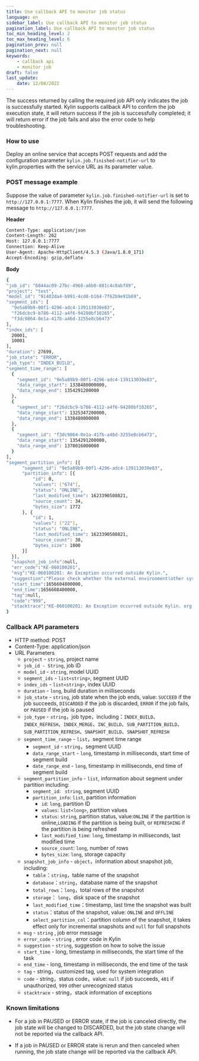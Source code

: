 ```yaml
---
title: Use callback API to monitor job status
language: en
sidebar_label: Use callback API to monitor job status
pagination_label: Use callback API to monitor job status
toc_min_heading_level: 2
toc_max_heading_level: 6
pagination_prev: null
pagination_next: null
keywords:
    - callback api
    - monitor job
draft: false 
last_update: 
    date: 12/08/2022
---
```


The success returned by calling the required job API only indicates the job is successfully started. Kylin supports callback API to confirm the job execution state, it will return success if the job is successfully completed; it will return error if the job fails and also the error code to help troubleshooting. 

### How to use 

Deploy an online service that accepts POST requests and add the configuration parameter `kylin.job.finished-notifier-url` to kylin.properties with the service URL as its parameter value.

### POST message example 

Suppose the value of parameter `kylin.job.finished-notifier-url` is set to `http://127.0.0.1:7777`. When Kylin finishes the job, it will send the following message to `http://127.0.0.1:7777`. 

**Header**

```sh
Content-Type: application/json
Content-Length: 262
Host: 127.0.0.1:7777
Connection: Keep-Alive
User-Agent: Apache-HttpClient/4.5.3 (Java/1.8.0_171)
Accept-Encoding: gzip,deflate
```

**Body**

```sh
{
"job_id": "6044ac09-27bc-4968-a6b0-881c4c0abf89",
"project": "test",
"model_id": "91402da4-b991-4cd8-b164-7f62b9e91b69",
"segment_ids": [
  "9e5a89b9-00f1-4296-adc4-139113030e83",
  "f26dcbc9-b786-4112-a4f6-94280bf10265",
  "f3dc9864-0e1a-417b-a46d-3255e8cb6473"
],
"index_ids": [
  20001,
  10001
],
"duration": 27699,
"job_state": "ERROR",
"job_type": "INDEX_BUILD",
"segment_time_range": [
  {
    "segment_id": "9e5a89b9-00f1-4296-adc4-139113030e83",
    "data_range_start": 1338480000000,
    "data_range_end": 1354291200000
  },
  {
    "segment_id": "f26dcbc9-b786-4112-a4f6-94280bf10265",
    "data_range_start": 1325347200000,
    "data_range_end": 1338480000000
  },
  {
    "segment_id": "f3dc9864-0e1a-417b-a46d-3255e8cb6473",
    "data_range_start": 1354291200000,
    "data_range_end": 1370016000000
  }
],
"segment_partition_info": [{
      "segment_id": "9e5a89b9-00f1-4296-adc4-139113030e83",
      "partition_info": [{
          "id": 0,
          "values": ["674"],
          "status": "ONLINE",
          "last_modified_time": 1623390508821,
          "source_count": 34,
          "bytes_size": 1772
      }, {
          "id": 1,
          "values": ["22"],
          "status": "ONLINE",
          "last_modified_time": 1623390508821,
          "source_count": 30,
          "bytes_size": 1800
      }]
  }],
  "snapshot_job_info":null,
  "err_code":"KE-060100201",
  "msg":"KE-060100201: An Exception occurred outside Kylin.",
  "suggestion":"Please check whether the external environment(other systems, components, etc.) is normal.",
  "start_time":1656604800000,
  "end_time":1656608400000,
  "tag":null,
  "code":"999",
  "stacktrace":"KE-060100201: An Exception occurred outside Kylin. org.apache...."
}
```

### Callback API parameters 

- HTTP method: POST
- Content-Type: application/json
- URL Parameters
  - `project` - `string`, project name
  - `job_id - String`, job ID  
  - `model_id` - `string`, model UUID 
  - `segment_ids` - `list<string>`, segment UUID
  - `index_ids` - `list<string>`, index UUID
  - `duration` - `long`, build duration in milliseconds
  - `job_state` - `string`, job state when the job ends, value: `SUCCEED` if the job succeeds, `DISCARDED` if the job is discarded, `ERROR` if the job fails, or `PAUSED` if the job is paused 
  - `job_type` - `string`，job type，including：`INDEX_BUILD`、`INDEX_REFRESH`、`INDEX_MERGE`、`INC_BUILD`、`SUB_PARTITION_BUILD`、`SUB_PARTITION_REFRESH`、`SNAPSHOT_BUILD`、`SNAPSHOT_REFRESH`
  - `segment_time_range` - `list`，segment time range
    - `segment_id` - `string`，segment UUID
    - `data_range_start` - `long`, timestamp in milliseconds, start time of segment build
    - `date_range_end` - `long`, timestamp in milliseconds, end time of segment build
  - `segment_partition_info` - `list`, information about segment under partition including:  
    - `segment_id`:  ` string`, segment UUID
    - `partition_info`: `list`, partition information 
      - `id`: `long`, partition ID
      - `values`: `list<long>`, partition values
      - `status`: `string`, partition status, value:`ONLINE` if the partition is online,`LOADING` if the partition is being built, or `REFRESHING` if the partition is being refreshed
      - `last_modified_time`: `long`, timestamp in milliseconds, last modified time
      - `source_count`: `long`, number of rows 
      - `bytes_size`:  `long`, storage capacity
  - `snapshot_job_info` - `object`，information about snapshot job, including:
    - `table`：`string`，table name of the snapshot
    - `database`：`string`，database name of the snapshot
    - `total_rows`：`long`，total rows of the snapshot
    - `storage`： `long`，disk space of the snapshot
    - `last_modified_time`：timestamp, last time the snapshot was built
    - `status`：status of the snapshot, value: `ONLINE` and `OFFLINE`
    - `select_partition_col`：partition column of the snapshot, it takes effect only for incremental snapshots and `null` for full snapshots
  - `msg` - `string` , job error message
  - `error_code` - `string` , error code in Kylin
  - `suggestion` - `string`, suggestion on how to solve the issue
  - `start_time` - long, timestamp in milliseconds, the start time of the task
  - `end_time` - long, timestamp in milliseconds, the end time of the task
  - `tag` - string，customized tag, used for system integration
  - `code` -  string，status code，value: `null` if job succeeds, `401` if unauthorized, `999` other unrecognized status
  - `stacktrace` - string，stack information of exceptions

### Known limitations 

- For a job in PAUSED or ERROR state, if the job is canceled directly, the job state will be changed to DISCARDED, but the job state change will not be reported via the callback API. 

- If a job in PAUSED or ERROR state is rerun and then canceled when running, the job state change will be reported via the callback API. 

